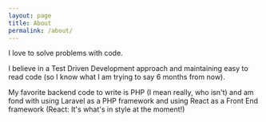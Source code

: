 ```yaml
---
layout: page
title: About
permalink: /about/
---
```


I love to solve problems with code.

I believe in a Test Driven Development approach and maintaining easy to read code (so I know what I am trying to say 6 months from now).

My favorite backend code to write is PHP (I mean really, who isn't) and am fond with using Laravel as a PHP framework and using React as a Front End framework (React: It's what's in style at the moment!)
